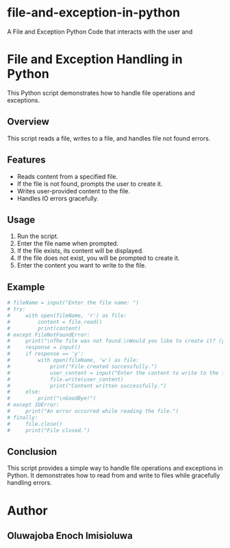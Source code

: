 # file-and-exception-in-python

A File and Exception Python Code that interacts with the user and 


 # File and Exception Handling in Python
 This Python script demonstrates how to handle file operations and exceptions.
 ## Overview           
 This script reads a file, writes to a file, and handles file not found errors.
 ## Features
 - Reads content from a specified file.
 - If the file is not found, prompts the user to create it.
 - Writes user-provided content to the file.
 - Handles IO errors gracefully.
 ## Usage
 1. Run the script.
 2. Enter the file name when prompted.
 3. If the file exists, its content will be displayed.
 4. If the file does not exist, you will be prompted to create it.
 5. Enter the content you want to write to the file.
 ## Example
 ```python
# fileName = input("Enter the file name: ")
# try:
#     with open(fileName, 'r') as file:
#         content = file.read()
#         print(content)
# except FileNotFoundError:
#     print("\nThe file was not found.\nWould you like to create it? (y/n)")
#     response = input()
#     if response == 'y':
#         with open(fileName, 'w') as file:
#             print("File created successfully.")
#             user_content = input("Enter the content to write to the file: ")
#             file.write(user_content)
#             print("Content written successfully.")
#     else:
#         print("\nGoodBye!")
# except IOError:
#     print("An error occurred while reading the file.")
# finally:
#     file.close()
#     print("File closed.")
```   
## Conclusion
This script provides a simple way to handle file operations and exceptions in Python. It demonstrates how to read from and write to files while gracefully handling errors.

# Author 
 ## Oluwajoba Enoch Imisioluwa